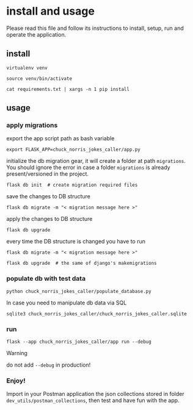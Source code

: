 # install and usage

Please read this file and follow its instructions to install, setup, run and operate the application.

## install

    virtualenv venv

    source venv/bin/activate

    cat requirements.txt | xargs -n 1 pip install


## usage

### apply migrations

export the app script path as bash variable

    export FLASK_APP=chuck_norris_jokes_caller/app.py

initialize the db migration gear, it will create a folder at path `migrations`.<br>
You should ignore the error in case a folder `migrations` is already present/versioned in the project.

    flask db init  # create migration required files

save the changes to DB structure

    flask db migrate -m "< migration message here >"

apply the changes to DB structure

    flask db upgrade 


every time the DB structure is changed you have to run

    flask db migrate -m "< migration message here >"

    flask db upgrade  # the same of django's makemigrations


### populate db with test data

    python chuck_norris_jokes_caller/populate_database.py

In case you need to manipulate db data via SQL

    sqlite3 chuck_norris_jokes_caller/chuck_norris_jokes_caller.sqlite


### run

    flask --app chuck_norris_jokes_caller/app run --debug

>[!WARNING]
> do not add `--debug` in production!


### Enjoy!

Import in your Postman application the json collections stored in folder `dev_utils/postman_collections`, then test and have fun with the app.